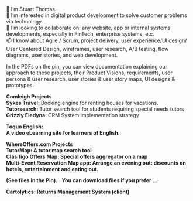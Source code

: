 <!--- Stubthomas/Stubthomas is a ✨ special ✨ repository because its `README.md` (this file) appears on your GitHub profile.
You can click the Preview link to take a look at your changes.--->
 👋 I’m Stuart Thomas.<br>
 👀 I’m interested in digital product development to solve customer problems via technology.<br>
 💞️ I’m looking to collaborate on: any website, app or internal systems developments, especially in FinTech, enterprise systems, etc.<br>
 📫 I know about Agile / Scrum, project delivery, user experience/UI design/ User Centered Design, wireframes, user research, A/B testing, flow diagrams, user stories, and web development.</b>
 
In the PDFs on the pin, you can view documentation explaining our approach to these projects, their Product Visions, requirements, user persona & user research, user stories & user story maps, UI designs & prototypes.<br>
 
<b>Comleigh Projects</b><br>
<b>Sykes Travel:  </b>Booking engine for renting houses for vacations.<br> 
<b>Tutorsearch:  </b> Tutor search tool for students requiring special needs tutors<br>
<b>Grizzly Eledyna:  </b>CRM System implementation strategy <b> <br>

Toquo English: <br> A video eLearning site for learners of English.<br>

WhereOffers.com Projects <br> 
TutorMap: A tutor map search tool <br>
Clasifigo Offers Map: Special offers aggregator on a map <br>
Multi-Event Reservation Map app: Arrange an evening out: discounts on hotels, entertainment and eating out. <br>

(See files in the Pin)... You can download files if you prefer ...

<b>Cartolytics: </b>Returns Management System (client)<br>


